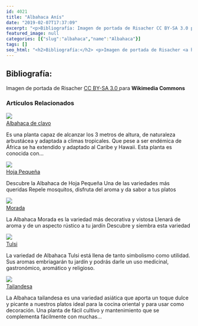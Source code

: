 ```yaml
---
id: 4021
title: "Albahaca Anís"
date: "2019-02-07T17:37:09"
excerpt: "<p>Bibliografía: Imagen de portada de Risacher CC BY-SA 3.0 para Wikimedia Commons Artículos Relacionados Albahaca Anís La Albahaca Anís es una planta tropical casi desconocida que embriaga tus jardines de un aroma anisado y suave. Albahaca de clavo Es una planta capaz de alcanzar los 3 metros de altura, de naturaleza arbustácea y adaptada a&hellip; <a class=\"more-link\" href=\"https://plantasyflores.online/albahaca/tulsi/\">Seguir leyendo <span class=\"screen-reader-text\">Tulsi</span> <span class=\"meta-nav\" aria-hidden=\"true\">&rarr;</span></a></p>\n"
featured_image: null
categories: [{"slug":"albahaca","name":"Albahaca"}]
tags: []
seo_html: "<h2>Bibliografía:</h2> <p>Imagen de portada de Risacher <a href=\"http://creativecommons.org/licenses/by-sa/3.0/\" target=\"_blank\" rel=\"noopener noreferrer\">CC BY-SA 3.0 </a> para <strong>Wikimedia Commons</strong></p> <h3> Artículos Relacionados<br /> </h3> <img src=\"https://plantasyflores.online/wp-content/uploads/2019/01/Manjericao_Ocimum_gratissimum-Resized.jpeg\" /> <a href=\"/albahaca/albahaca-de-clavo/\"><br /> Albahaca de clavo<br /> </a> <p>Es una planta capaz de alcanzar los 3 metros de altura, de naturaleza arbustácea y adaptada a climas tropicales. Que pese a ser endémica de África se ha extendido y adaptado al Caribe y Hawaii. Esta planta es conocida con...</p> <img src=\"https://plantasyflores.online/wp-content/uploads/2018/01/basil-2316349_1920.jpg\" /> <a href=\"/albahaca/hoja-pequena/\"><br /> Hoja Pequeña<br /> </a> <p>Descubre la Albahaca de Hoja Pequeña Una de las variedades más queridas Repele mosquitos, disfruta del aroma y da sabor a tus platos</p> <img src=\"https://plantasyflores.online/wp-content/uploads/2018/01/red-basil-2759335_1920.jpg\" /> <a href=\"/albahaca/morada/\"><br /> Morada<br /> </a> <p>La Albahaca Morada es la variedad más decorativa y vistosa Llenará de aroma y de un aspecto rústico a tu jardín Descubre y siembra esta variedad</p> <img src=\"https://plantasyflores.online/wp-content/uploads/2018/01/tulsi-1539181_1280.jpg\" /> <a href=\"/albahaca/tulsi/\"><br /> Tulsi<br /> </a> <p>La variedad de Albahaca Tulsi está llena de tanto simbolismo como utilidad. Sus aromas embriagarán tu jardín y podrás darle un uso medicinal, gastronómico, aromático y religioso.</p> <img src=\"https://plantasyflores.online/wp-content/uploads/2017/12/food-2880597_1920.jpg\" /> <a href=\"/albahaca/tailandesa/\"><br /> Tailandesa<br /> </a> <p>La Albahaca tailandesa es una variedad asiática que aporta un toque dulce y picante a nuestros platos ideal para la cocina oriental y para usar como decoración. Una planta de fácil cultivo y mantenimiento que se complementa fácilmente con muchas...</p>"
---
```


<h2>Bibliografía:</h2> <p>Imagen de portada de Risacher <a href="http://creativecommons.org/licenses/by-sa/3.0/" target="_blank" rel="noopener noreferrer">CC BY-SA 3.0 </a> para <strong>Wikimedia Commons</strong></p> <h3> Artículos Relacionados<br /> </h3> <img src="https://plantasyflores.online/wp-content/uploads/2019/01/Manjericao_Ocimum_gratissimum-Resized.jpeg" /> <a href="/albahaca/albahaca-de-clavo/"><br /> Albahaca de clavo<br /> </a> <p>Es una planta capaz de alcanzar los 3 metros de altura, de naturaleza arbustácea y adaptada a climas tropicales. Que pese a ser endémica de África se ha extendido y adaptado al Caribe y Hawaii. Esta planta es conocida con...</p> <img src="https://plantasyflores.online/wp-content/uploads/2018/01/basil-2316349_1920.jpg" /> <a href="/albahaca/hoja-pequena/"><br /> Hoja Pequeña<br /> </a> <p>Descubre la Albahaca de Hoja Pequeña Una de las variedades más queridas Repele mosquitos, disfruta del aroma y da sabor a tus platos</p> <img src="https://plantasyflores.online/wp-content/uploads/2018/01/red-basil-2759335_1920.jpg" /> <a href="/albahaca/morada/"><br /> Morada<br /> </a> <p>La Albahaca Morada es la variedad más decorativa y vistosa Llenará de aroma y de un aspecto rústico a tu jardín Descubre y siembra esta variedad</p> <img src="https://plantasyflores.online/wp-content/uploads/2018/01/tulsi-1539181_1280.jpg" /> <a href="/albahaca/tulsi/"><br /> Tulsi<br /> </a> <p>La variedad de Albahaca Tulsi está llena de tanto simbolismo como utilidad. Sus aromas embriagarán tu jardín y podrás darle un uso medicinal, gastronómico, aromático y religioso.</p> <img src="https://plantasyflores.online/wp-content/uploads/2017/12/food-2880597_1920.jpg" /> <a href="/albahaca/tailandesa/"><br /> Tailandesa<br /> </a> <p>La Albahaca tailandesa es una variedad asiática que aporta un toque dulce y picante a nuestros platos ideal para la cocina oriental y para usar como decoración. Una planta de fácil cultivo y mantenimiento que se complementa fácilmente con muchas...</p>
